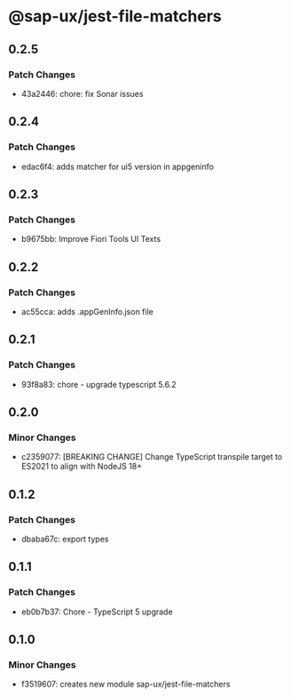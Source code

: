 # @sap-ux/jest-file-matchers

## 0.2.5

### Patch Changes

-   43a2446: chore: fix Sonar issues

## 0.2.4

### Patch Changes

-   edac6f4: adds matcher for ui5 version in appgeninfo

## 0.2.3

### Patch Changes

-   b9675bb: Improve Fiori Tools UI Texts

## 0.2.2

### Patch Changes

-   ac55cca: adds .appGenInfo.json file

## 0.2.1

### Patch Changes

-   93f8a83: chore - upgrade typescript 5.6.2

## 0.2.0

### Minor Changes

-   c2359077: [BREAKING CHANGE] Change TypeScript transpile target to ES2021 to align with NodeJS 18+

## 0.1.2

### Patch Changes

-   dbaba67c: export types

## 0.1.1

### Patch Changes

-   eb0b7b37: Chore - TypeScript 5 upgrade

## 0.1.0

### Minor Changes

-   f3519607: creates new module sap-ux/jest-file-matchers

